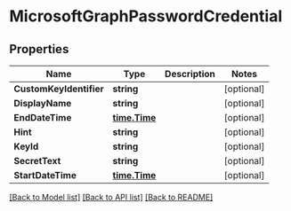 # MicrosoftGraphPasswordCredential

## Properties

Name | Type | Description | Notes
------------ | ------------- | ------------- | -------------
**CustomKeyIdentifier** | **string** |  | [optional] 
**DisplayName** | **string** |  | [optional] 
**EndDateTime** | [**time.Time**](time.Time.md) |  | [optional] 
**Hint** | **string** |  | [optional] 
**KeyId** | **string** |  | [optional] 
**SecretText** | **string** |  | [optional] 
**StartDateTime** | [**time.Time**](time.Time.md) |  | [optional] 

[[Back to Model list]](../README.md#documentation-for-models) [[Back to API list]](../README.md#documentation-for-api-endpoints) [[Back to README]](../README.md)


